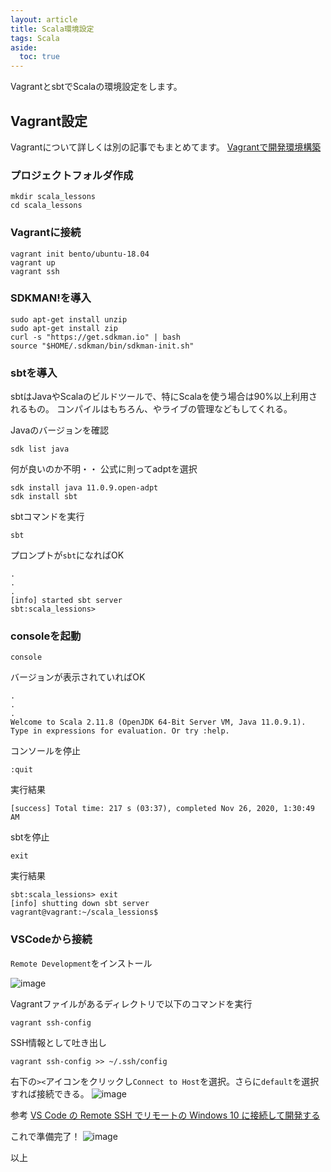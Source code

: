 ```yaml
---
layout: article
title: Scala環境設定
tags: Scala
aside:
  toc: true
---
```


VagrantとsbtでScalaの環境設定をします。



## Vagrant設定

Vagrantについて詳しくは別の記事でもまとめてます。
[Vagrantで開発環境構築](https://hinahinako.github.io/mypage/2020/11/25/Vagrant%E3%81%A7%E9%96%8B%E7%99%BA%E7%92%B0%E5%A2%83%E6%A7%8B%E7%AF%89.html)


### プロジェクトフォルダ作成
```
mkdir scala_lessons
cd scala_lessons
```


### Vagrantに接続

```
vagrant init bento/ubuntu-18.04
vagrant up
vagrant ssh
```

### SDKMAN!を導入

```
sudo apt-get install unzip
sudo apt-get install zip
curl -s "https://get.sdkman.io" | bash
source "$HOME/.sdkman/bin/sdkman-init.sh"
```

### sbtを導入

sbtはJavaやScalaのビルドツールで、特にScalaを使う場合は90%以上利用されるもの。
コンパイルはもちろん、やライブの管理などもしてくれる。

Javaのバージョンを確認
```
sdk list java
```

何が良いのか不明・・
公式に則ってadptを選択

```
sdk install java 11.0.9.open-adpt
sdk install sbt
```

sbtコマンドを実行

```
sbt
```
プロンプトが`sbt`になればOK

```
.
.
.
[info] started sbt server
sbt:scala_lessions>
```

### consoleを起動

```
console
```

バージョンが表示されていればOK

```
.
.
.
Welcome to Scala 2.11.8 (OpenJDK 64-Bit Server VM, Java 11.0.9.1).
Type in expressions for evaluation. Or try :help.
```

コンソールを停止
```
:quit
```

実行結果
```
[success] Total time: 217 s (03:37), completed Nov 26, 2020, 1:30:49 AM
```

sbtを停止

```
exit
```

実行結果

```
sbt:scala_lessions> exit
[info] shutting down sbt server
vagrant@vagrant:~/scala_lessions$
```

### VSCodeから接続

`Remote Development`をインストール

![image](https://user-images.githubusercontent.com/44778704/100345431-a976f200-3025-11eb-9778-c9eaab76741c.png)


Vagrantファイルがあるディレクトリで以下のコマンドを実行
```
vagrant ssh-config
```

SSH情報として吐き出し
```
vagrant ssh-config >> ~/.ssh/config
```
右下の`><`アイコンをクリックし`Connect to Host`を選択。さらに`default`を選択すれば接続できる。
![image](https://user-images.githubusercontent.com/44778704/100345637-f2c74180-3025-11eb-8e4c-ee9f6795603c.png)

参考
[VS Code の Remote SSH でリモートの Windows 10 に接続して開発する](https://qiita.com/iShinkai/items/b827d24c8d14afeaf4b7)


これで準備完了！
![image](https://user-images.githubusercontent.com/44778704/100345802-3752dd00-3026-11eb-9b33-6fd7cd8b11e1.png)


以上
